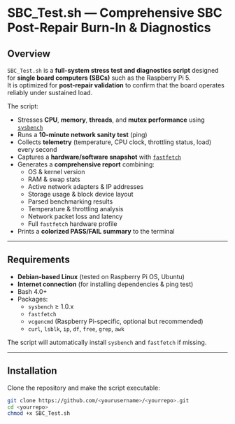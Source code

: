 # SBC_Test.sh — Comprehensive SBC Post-Repair Burn-In & Diagnostics

## Overview
`SBC_Test.sh` is a **full-system stress test and diagnostics script** designed for **single board computers (SBCs)** such as the Raspberry Pi 5.  
It is optimized for **post-repair validation** to confirm that the board operates reliably under sustained load.

The script:
- Stresses **CPU**, **memory**, **threads**, and **mutex performance** using [`sysbench`](https://github.com/akopytov/sysbench)
- Runs a **10-minute network sanity test** (ping)
- Collects **telemetry** (temperature, CPU clock, throttling status, load) every second
- Captures a **hardware/software snapshot** with [`fastfetch`](https://github.com/fastfetch-cli/fastfetch)
- Generates a **comprehensive report** combining:
  - OS & kernel version
  - RAM & swap stats
  - Active network adapters & IP addresses
  - Storage usage & block device layout
  - Parsed benchmarking results
  - Temperature & throttling analysis
  - Network packet loss and latency
  - Full `fastfetch` hardware profile
- Prints a **colorized PASS/FAIL summary** to the terminal

---

## Requirements
- **Debian-based Linux** (tested on Raspberry Pi OS, Ubuntu)
- **Internet connection** (for installing dependencies & ping test)
- Bash 4.0+  
- Packages:
  - `sysbench` ≥ 1.0.x
  - `fastfetch`
  - `vcgencmd` (Raspberry Pi-specific, optional but recommended)
  - `curl`, `lsblk`, `ip`, `df`, `free`, `grep`, `awk`

The script will automatically install `sysbench` and `fastfetch` if missing.

---

## Installation
Clone the repository and make the script executable:
```bash
git clone https://github.com/<yourusername>/<yourrepo>.git
cd <yourrepo>
chmod +x SBC_Test.sh
